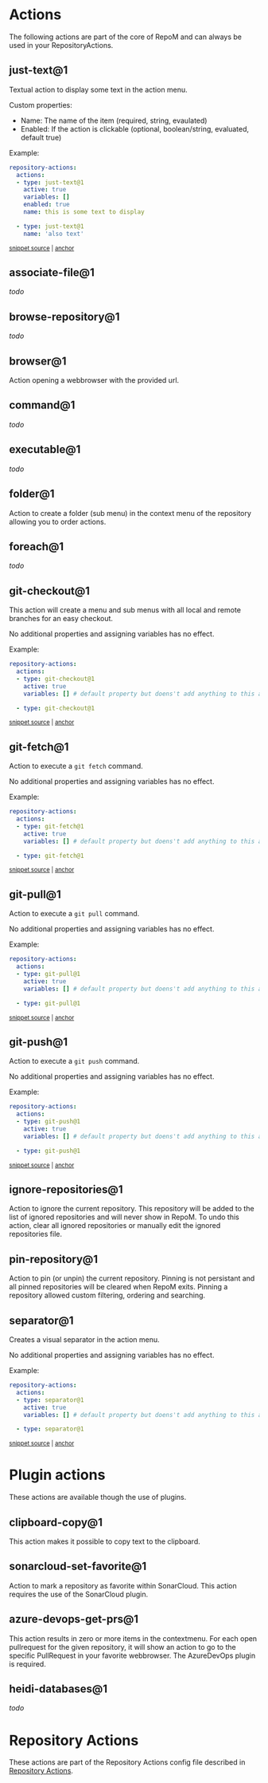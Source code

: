 # Actions

The following actions are part of the core of RepoM and can always be used in your RepositoryActions.

## just-text@1

Textual action to display some text in the action menu.

Custom properties:

- Name: The name of the item (required, string, evaulated)
- Enabled: If the action is clickable (optional, boolean/string, evaluated, default true)

Example:

<!-- snippet: RepositoryActionsJustText01 -->
<a id='snippet-repositoryactionsjusttext01'></a>
```yaml
repository-actions:
  actions:
  - type: just-text@1
    active: true 
    variables: []
    enabled: true
    name: this is some text to display

  - type: just-text@1
    name: 'also text'
```
<sup><a href='/tests/RepoM.Api.Tests/IO/ModuleBasedRepositoryActionProvider/DocumentationFiles/JustText01.testfile.yaml#L3-L16' title='Snippet source file'>snippet source</a> | <a href='#snippet-repositoryactionsjusttext01' title='Start of snippet'>anchor</a></sup>
<!-- endSnippet -->

## associate-file@1

*todo*

## browse-repository@1

*todo*

## browser@1

Action opening a webbrowser with the provided url.

## command@1

*todo*

## executable@1

*todo*

## folder@1

Action to create a folder (sub menu) in the context menu of the repository allowing you to order actions.

## foreach@1

*todo*

## git-checkout@1

This action will create a menu and sub menus with all local and remote branches for an easy checkout.

No additional properties and assigning variables has no effect.

Example:

<!-- snippet: RepositoryActionsGitCheckout01 -->
<a id='snippet-repositoryactionsgitcheckout01'></a>
```yaml
repository-actions:
  actions:
  - type: git-checkout@1
    active: true 
    variables: [] # default property but doens't add anything to this action

  - type: git-checkout@1
```
<sup><a href='/tests/RepoM.Api.Tests/IO/ModuleBasedRepositoryActionProvider/DocumentationFiles/GitCheckout01.testfile.yaml#L3-L13' title='Snippet source file'>snippet source</a> | <a href='#snippet-repositoryactionsgitcheckout01' title='Start of snippet'>anchor</a></sup>
<!-- endSnippet -->

## git-fetch@1

Action to execute a `git fetch` command.

No additional properties and assigning variables has no effect.

Example:

<!-- snippet: RepositoryActionsGitFetch01 -->
<a id='snippet-repositoryactionsgitfetch01'></a>
```yaml
repository-actions:
  actions:
  - type: git-fetch@1
    active: true 
    variables: [] # default property but doens't add anything to this action

  - type: git-fetch@1
```
<sup><a href='/tests/RepoM.Api.Tests/IO/ModuleBasedRepositoryActionProvider/DocumentationFiles/GitFetch01.testfile.yaml#L3-L13' title='Snippet source file'>snippet source</a> | <a href='#snippet-repositoryactionsgitfetch01' title='Start of snippet'>anchor</a></sup>
<!-- endSnippet -->

## git-pull@1

Action to execute a `git pull` command.

No additional properties and assigning variables has no effect.

Example:

<!-- snippet: RepositoryActionsGitPull01 -->
<a id='snippet-repositoryactionsgitpull01'></a>
```yaml
repository-actions:
  actions:
  - type: git-pull@1
    active: true 
    variables: [] # default property but doens't add anything to this action

  - type: git-pull@1
```
<sup><a href='/tests/RepoM.Api.Tests/IO/ModuleBasedRepositoryActionProvider/DocumentationFiles/GitPull01.testfile.yaml#L3-L13' title='Snippet source file'>snippet source</a> | <a href='#snippet-repositoryactionsgitpull01' title='Start of snippet'>anchor</a></sup>
<!-- endSnippet -->

## git-push@1

Action to execute a `git push` command.

No additional properties and assigning variables has no effect.

Example:

<!-- snippet: RepositoryActionsGitPush01 -->
<a id='snippet-repositoryactionsgitpush01'></a>
```yaml
repository-actions:
  actions:
  - type: git-push@1
    active: true 
    variables: [] # default property but doens't add anything to this action

  - type: git-push@1
```
<sup><a href='/tests/RepoM.Api.Tests/IO/ModuleBasedRepositoryActionProvider/DocumentationFiles/GitPush01.testfile.yaml#L3-L13' title='Snippet source file'>snippet source</a> | <a href='#snippet-repositoryactionsgitpush01' title='Start of snippet'>anchor</a></sup>
<!-- endSnippet -->

## ignore-repositories@1

Action to ignore the current repository. This repository will be added to the list of ignored repositories and will never show in RepoM.
To undo this action, clear all ignored repositories or manually edit the ignored repositories file.

## pin-repository@1

Action to pin (or unpin) the current repository. Pinning is not persistant and all pinned repositories will be cleared when RepoM exits.
Pinning a repository allowed custom filtering, ordering and searching.

## separator@1

Creates a visual separator in the action menu.

No additional properties and assigning variables has no effect.

Example:

<!-- snippet: RepositoryActionsSeparator01 -->
<a id='snippet-repositoryactionsseparator01'></a>
```yaml
repository-actions:
  actions:
  - type: separator@1
    active: true 
    variables: [] # default property but doens't add anything to this action

  - type: separator@1
```
<sup><a href='/tests/RepoM.Api.Tests/IO/ModuleBasedRepositoryActionProvider/DocumentationFiles/Separator@1.testfile.yaml#L3-L13' title='Snippet source file'>snippet source</a> | <a href='#snippet-repositoryactionsseparator01' title='Start of snippet'>anchor</a></sup>
<!-- endSnippet -->

# Plugin actions

These actions are available though the use of plugins.

## clipboard-copy@1

This action makes it possible to copy text to the clipboard.

## sonarcloud-set-favorite@1

Action to mark a repository as favorite within SonarCloud. This action requires the use of the SonarCloud plugin.

## azure-devops-get-prs@1

This action results in zero or more items in the contextmenu. For each open pullrequest for the given repository, it will show an action to go to the specific PullRequest in your favorite webbrowser.
The AzureDevOps plugin is required.

## heidi-databases@1

*todo*

# Repository Actions

These actions are part of the Repository Actions config file described in [Repository Actions](RepositoryActions.md).

